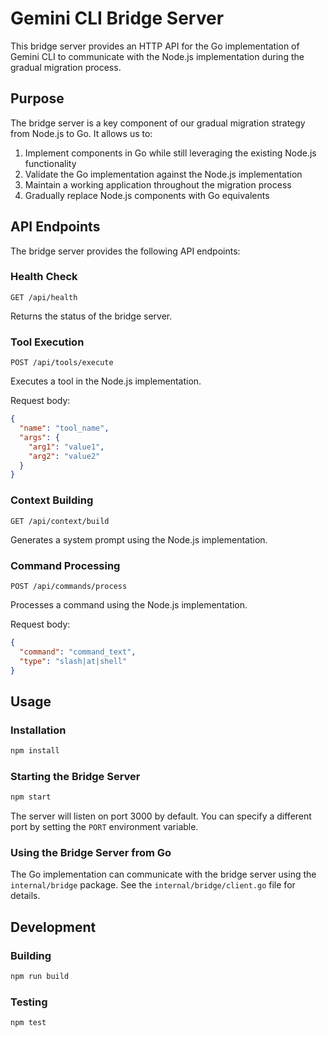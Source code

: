 # Gemini CLI Bridge Server

This bridge server provides an HTTP API for the Go implementation of Gemini CLI to communicate with the Node.js implementation during the gradual migration process.

## Purpose

The bridge server is a key component of our gradual migration strategy from Node.js to Go. It allows us to:

1. Implement components in Go while still leveraging the existing Node.js functionality
2. Validate the Go implementation against the Node.js implementation
3. Maintain a working application throughout the migration process
4. Gradually replace Node.js components with Go equivalents

## API Endpoints

The bridge server provides the following API endpoints:

### Health Check

```
GET /api/health
```

Returns the status of the bridge server.

### Tool Execution

```
POST /api/tools/execute
```

Executes a tool in the Node.js implementation.

Request body:
```json
{
  "name": "tool_name",
  "args": {
    "arg1": "value1",
    "arg2": "value2"
  }
}
```

### Context Building

```
GET /api/context/build
```

Generates a system prompt using the Node.js implementation.

### Command Processing

```
POST /api/commands/process
```

Processes a command using the Node.js implementation.

Request body:
```json
{
  "command": "command_text",
  "type": "slash|at|shell"
}
```

## Usage

### Installation

```bash
npm install
```

### Starting the Bridge Server

```bash
npm start
```

The server will listen on port 3000 by default. You can specify a different port by setting the `PORT` environment variable.

### Using the Bridge Server from Go

The Go implementation can communicate with the bridge server using the `internal/bridge` package. See the `internal/bridge/client.go` file for details.

## Development

### Building

```bash
npm run build
```

### Testing

```bash
npm test